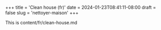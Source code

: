 +++
title = 'Clean house (fr)'
date = 2024-01-23T08:41:11-08:00
draft = false
slug = 'nettoyer-maison'
+++

This is content/fr/clean-house.md

